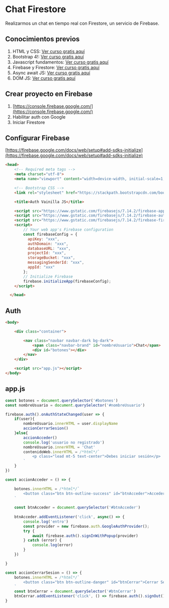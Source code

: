 # Chat Firestore
Realizarmos un chat en tiempo real con Firestore, un servicio de Firebase.

## Conocimientos previos

1. HTML y CSS: [Ver curso gratis aquí](https://www.youtube.com/watch?v=rr2H086z16s&list=PLPl81lqbj-4LKo66cEts5yC_AjOvqKptm)
2. Bootstrap 4!: [Ver curso gratis aquí](https://www.youtube.com/watch?v=z7ecV0tL1Gg)
3. Javascript fundamentos: [Ver curso gratis aquí](https://www.youtube.com/watch?v=Zwcqq-7IDI0&list=PLPl81lqbj-4I11QPam9ApoT7tGbmyBg9P)
4. Firebase y Firestore: [Ver curso gratis aquí](https://www.youtube.com/watch?v=gsePWTrOCZE&list=PLPl81lqbj-4JiR1Cio6xEygCZDmZmDUWI)
5. Async await JS: [Ver curso gratis aquí](https://youtu.be/stiPdlSkTOI)
6. DOM JS: [Ver curso gratis aquí](https://www.youtube.com/watch?v=8u4Xef5YtFE)

## Crear proyecto en Firebase

1. [https://console.firebase.google.com/](https://console.firebase.google.com/)
2. Habilitar auth con Google
3. Iniciar Firestore

## Configurar Firebase
[https://firebase.google.com/docs/web/setup#add-sdks-initialize](https://firebase.google.com/docs/web/setup#add-sdks-initialize)

```html
<head>
    <!-- Required meta tags -->
    <meta charset="utf-8">
    <meta name="viewport" content="width=device-width, initial-scale=1, shrink-to-fit=no">

    <!-- Bootstrap CSS -->
    <link rel="stylesheet" href="https://stackpath.bootstrapcdn.com/bootstrap/4.4.1/css/bootstrap.min.css" integrity="sha384-Vkoo8x4CGsO3+Hhxv8T/Q5PaXtkKtu6ug5TOeNV6gBiFeWPGFN9MuhOf23Q9Ifjh" crossorigin="anonymous">

    <title>Auth Vainilla JS</title>

    <script src="https://www.gstatic.com/firebasejs/7.14.2/firebase-app.js"></script>
    <script src="https://www.gstatic.com/firebasejs/7.14.2/firebase-auth.js"></script>
    <script src="https://www.gstatic.com/firebasejs/7.14.2/firebase-firestore.js"></script>
    <script>
        // Your web app's Firebase configuration
        const firebaseConfig = {
          apiKey: "xxx",
          authDomain: "xxx",
          databaseURL: "xxx",
          projectId: "xxx",
          storageBucket: "xxx",
          messagingSenderId: "xxx",
          appId: "xxx"
        };
        // Initialize Firebase
        firebase.initializeApp(firebaseConfig);
    </script>

  </head>
```

## Auth
```html
<body>

    <div class="container">

        <nav class="navbar navbar-dark bg-dark">
            <span class="navbar-brand" id="nombreUsuario">Chat</span>
            <div id="botones"></div>
        </nav>
    </div>

    <script src="app.js"></script>
</body>
```

## app.js
```js
const botones = document.querySelector('#botones')
const nombreUsuario = document.querySelector('#nombreUsuario')

firebase.auth().onAuthStateChanged(user => {
    if(user){
        nombreUsuario.innerHTML = user.displayName
        accionCerrarSesion()
    }else{
        accionAcceder()
        console.log('usuario no registrado')
        nombreUsuario.innerHTML = 'Chat'
        contenidoWeb.innerHTML = /*html*/`
            <p class="lead mt-5 text-center">Debes iniciar sesión</p>
        `
    }
})

const accionAcceder = () => {

    botones.innerHTML = /*html*/`
        <button class="btn btn-outline-success" id="btnAcceder">Acceder</button>
    `
    
    const btnAcceder = document.querySelector('#btnAcceder')
    
    btnAcceder.addEventListener('click', async() => {
        console.log('entro')
        const provider = new firebase.auth.GoogleAuthProvider();
        try {
            await firebase.auth().signInWithPopup(provider)
        } catch (error) {
            console.log(error)
        }
    })

}

const accionCerrarSesion = () => {
    botones.innerHTML = /*html*/`
        <button class="btn btn-outline-danger" id="btnCerrar">Cerrar Sesión</button>
    `
    const btnCerrar = document.querySelector('#btnCerrar')
    btnCerrar.addEventListener('click', () => firebase.auth().signOut())
}
```


